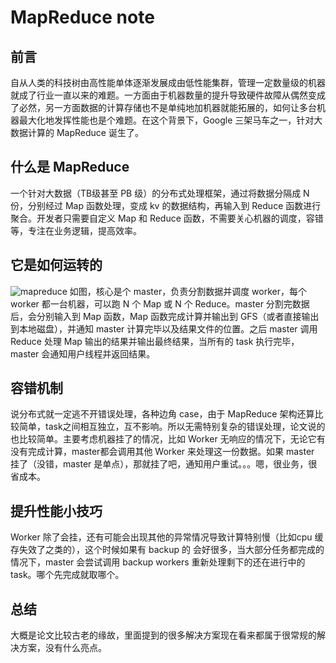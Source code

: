 # MapReduce note
## 前言
自从人类的科技树由高性能单体逐渐发展成由低性能集群，管理一定数量级的机器就成了行业一直以来的难题。一方面由于机器数量的提升导致硬件故障从偶然变成了必然，另一方面数据的计算存储也不是单纯地加机器就能拓展的，如何让多台机器最大化地发挥性能也是个难题。在这个背景下，Google 三架马车之一，针对大数据计算的 MapReduce 诞生了。
## 什么是 MapReduce
一个针对大数据（TB级甚至 PB 级）的分布式处理框架，通过将数据分隔成 N 份，分别经过 Map 函数处理，变成 kv 的数据结构，再输入到 Reduce 函数进行聚合。开发者只需要自定义 Map 和 Reduce 函数，不需要关心机器的调度，容错等，专注在业务逻辑，提高效率。
## 它是如何运转的
![mapreduce](http://www-x-habadog-x-com.img.abc188.com/wp-content/uploads/2011/05/mapreduce-excution.jpg)
如图，核心是个 master，负责分割数据并调度 worker，每个 worker 都一台机器，可以跑 N 个 Map 或 N 个 Reduce。master 分割完数据后，会分别输入到 Map 函数，Map 函数完成计算并输出到 GFS（或者直接输出到本地磁盘），并通知 master 计算完毕以及结果文件的位置。之后 master 调用 Reduce 处理 Map 输出的结果并输出最终结果，当所有的 task 执行完毕，master 会通知用户线程并返回结果。
## 容错机制
说分布式就一定逃不开错误处理，各种边角 case，由于 MapReduce 架构还算比较简单，task之间相互独立，互不影响。所以无需特别复杂的错误处理，论文说的也比较简单。主要考虑机器挂了的情况，比如 Worker 无响应的情况下，无论它有没有完成计算，master都会调用其他 Worker 来处理这一份数据。如果 master 挂了（没错，master 是单点），那就挂了吧，通知用户重试。。。嗯，很业务，很省成本。
## 提升性能小技巧
Worker 除了会挂，还有可能会出现其他的异常情况导致计算特别慢（比如cpu 缓存失效了之类的），这个时候如果有 backup 的 会好很多，当大部分任务都完成的情况下，master 会尝试调用 backup workers 重新处理剩下的还在进行中的 task。哪个先完成就取哪个。
## 总结
大概是论文比较古老的缘故，里面提到的很多解决方案现在看来都属于很常规的解决方案，没有什么亮点。

